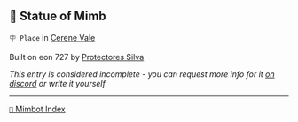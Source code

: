 ## 🗽 Statue of Mimb

`🪧 Place` in [Cerene Vale](<https://zeithalt.github.io/r/cerene_vale.html>)

Built on eon 727 by [Protectores Silva](<https://zeithalt.github.io/r/protectores_silva.html>)

_This entry is considered incomplete - you can request more info for it [on discord](<https://discord.com/channels/562910943848169472/1173922660489633802>) or write it yourself_

<!---
keywords:  ps, cerene vale
aliases: 
-->
----------
[`📑` Mimbot Index](</index.md#25b0>)